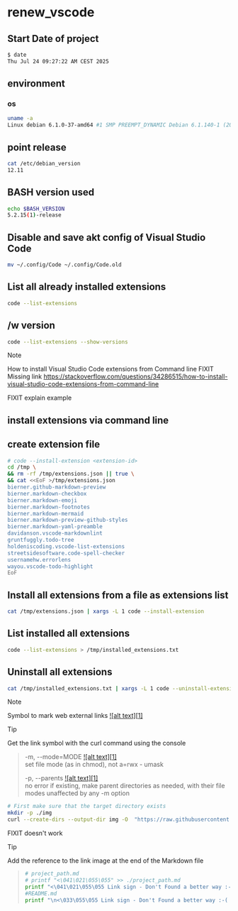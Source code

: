 # renew_vscode
<!-- To comply with the format -->
## Start Date of project

```bash <!-- markdownlint-disable-line code-block-style -->
$ date
Thu Jul 24 09:27:22 AM CEST 2025
```

## environment

### os
<!-- To comply with the format -->
```bash
uname -a
Linux debian 6.1.0-37-amd64 #1 SMP PREEMPT_DYNAMIC Debian 6.1.140-1 (2025-05-22) x86_64 GNU/Linux
```

## point release
<!-- To comply with the format -->
```bash
cat /etc/debian_version
12.11
```

## BASH version used
<!-- To comply with the format -->
```bash
echo $BASH_VERSION
5.2.15(1)-release
```

## Disable and save akt config of Visual Studio Code

```bash
mv ~/.config/Code ~/.config/Code.old
```

## List all already installed extensions

```bash
code --list-extensions
```
<!-- keep the format -->
## /w version
<!-- -->
```bash
code --list-extensions --show-versions
```
<!-- keep the format -->
>[!NOTE]
>How to install Visual Studio Code extensions from Command line
FIXIT Missing link
https://stackoverflow.com/questions/34286515/how-to-install-visual-studio-code-extensions-from-command-line

FIXIT explain example

## install extensions via command line
<!-- keep the format -->
## create extension file
<!-- keep the format -->
```bash
# code --install-extension <extension-id>
cd /tmp \
&& rm -rf /tmp/extensions.json || true \
&& cat <<EoF >/tmp/extensions.json
bierner.github-markdown-preview
bierner.markdown-checkbox
bierner.markdown-emoji
bierner.markdown-footnotes
bierner.markdown-mermaid
bierner.markdown-preview-github-styles
bierner.markdown-yaml-preamble
davidanson.vscode-markdownlint
gruntfuggly.todo-tree
holdeniscoding.vscode-list-extensions
streetsidesoftware.code-spell-checker
usernamehw.errorlens
wayou.vscode-todo-highlight
EoF
```
<!-- keep the format -->
## Install all extensions from a file as extensions list
<!-- keep the format -->
```bash
cat /tmp/extensions.json | xargs -L 1 code --install-extension
```
<!-- keep the format -->
## List installed all extensions
<!-- keep the format -->
```bash
code --list-extensions > /tmp/installed_extensions.txt
```
<!-- keep the format -->
## Uninstall all extensions
<!-- keep the format -->
```bash
cat /tmp/installed_extensions.txt | xargs -L 1 code --uninstall-extension
```
<!-- keep the format -->
<!-- -->
>[!NOTE]
>Symbol to mark web external links [![alt text][1]](./README.md)
<!-- -->
>[!TIP]
>Get the link symbol with the curl command using the console
>
>>-m, --mode=MODE [![alt text][1]](https://www.man7.org/linux/man-pages/man1/mkdir.1.html) \
    set file mode (as in chmod), not a=rwx - umask
>><!-- -->
>>-p, --parents [![alt text][1]](https://www.man7.org/linux/man-pages/man1/mkdir.1.html) \
    no error if existing, make parent directories as needed,
    with their file modes unaffected by any -m option
><!-- -->
>```bash
># First make sure that the target directory exists
>mkdir -p ./img
>curl --create-dirs --output-dir img -O  "https://raw.githubusercontent.com/MathiasStadler/link_symbol_svg/360d1327d05280d53de5fa816c522f89a35891ca/img/link_symbol.svg"
>```
<!-- To comply with the format -->
FIXIT doesn't work
>[!TIP]
>Add the reference to the link image at the end of the Markdown file
<!-- -->
>```bash
># project_path.md
># printf "<\041\021\055\055" >> ./project_path.md
>printf "<\041\021\055\055 Link sign - Don't Found a better way :-( - You know a better method? - send me a email -->\n[1]: ./img/link_symbol.svg\n"  >> ./project_path.md
>#README.md
> printf "\n<\033\055\055 Link sign - Don't Found a better way :-( - You know a better method? - send me a email -->\n[1]: ./img/link_symbol.svg\n"  >> ./README.md
<!-- keep the format -->
